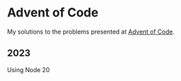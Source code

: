 # Advent of Code

My solutions to the problems presented at [Advent of Code](https://adventofcode.com/).

## 2023

Using Node 20
